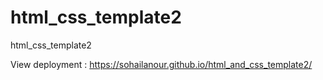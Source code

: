 # html_css_template2
html_css_template2

View deployment :
https://sohailanour.github.io/html_and_css_template2/
